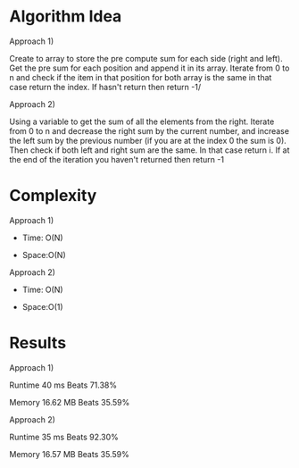 # Algorithm Idea

Approach 1)

Create to array to store the pre compute sum for each side (right and left).
Get the pre sum for each position and append it in its array.
Iterate from 0 to n and check if the item in that position for both array is the same in that case return the index.
If hasn't return then return -1/

Approach 2)

Using a variable to get the sum of all the elements from the right.
Iterate from 0 to n and decrease the right sum by the current number, and increase the left sum by the previous number (if you are at the index 0 the sum is 0).
Then check if both left and right sum are the same. In that case return i.
If at the end of the iteration you haven't returned then return -1


# Complexity

Approach 1)

- Time: O(N)

- Space:O(N)

Approach 2)

- Time: O(N)

- Space:O(1)

# Results

Approach 1)

Runtime
40
ms
Beats
71.38%

Memory
16.62
MB
Beats
35.59%

Approach 2)

Runtime
35
ms
Beats
92.30%

Memory
16.57
MB
Beats
35.59%